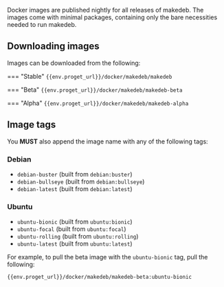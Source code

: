Docker images are published nightly for all releases of makedeb. The images come with minimal packages, containing only the bare necessities needed to run makedeb.

## Downloading images
Images can be downloaded from the following:

=== "Stable"
    ```
    {{env.proget_url}}/docker/makedeb/makedeb
    ```

=== "Beta"
    ```
    {{env.proget_url}}/docker/makedeb/makedeb-beta
    ```

=== "Alpha"
    ```
    {{env.proget_url}}/docker/makedeb/makedeb-alpha
    ```

## Image tags
You **MUST** also append the image name with any of the following tags:

### Debian
- `debian-buster` (built from `debian:buster`)
- `debian-bullseye` (built from `debian:bullseye`)
- `debian-latest` (built from `debian:latest`)

### Ubuntu
- `ubuntu-bionic` (built from `ubuntu:bionic`)
- `ubuntu-focal` (built from `ubuntu:focal`)
- `ubuntu-rolling` (built from `ubuntu:rolling`)
- `ubuntu-latest` (built from `ubuntu:latest`)

For example, to pull the beta image with the `ubuntu-bionic` tag, pull the following:

```
{{env.proget_url}}/docker/makedeb/makedeb-beta:ubuntu-bionic
```

